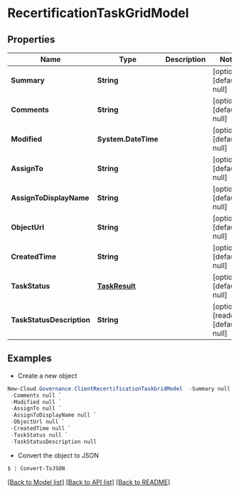 # RecertificationTaskGridModel
## Properties

Name | Type | Description | Notes
------------ | ------------- | ------------- | -------------
**Summary** | **String** |  | [optional] [default to null]
**Comments** | **String** |  | [optional] [default to null]
**Modified** | **System.DateTime** |  | [optional] [default to null]
**AssignTo** | **String** |  | [optional] [default to null]
**AssignToDisplayName** | **String** |  | [optional] [default to null]
**ObjectUrl** | **String** |  | [optional] [default to null]
**CreatedTime** | **String** |  | [optional] [default to null]
**TaskStatus** | [**TaskResult**](TaskResult.md) |  | [optional] [default to null]
**TaskStatusDescription** | **String** |  | [optional] [readonly] [default to null]

## Examples

- Create a new object
```powershell
New-Cloud.Governance.ClientRecertificationTaskGridModel  -Summary null `
 -Comments null `
 -Modified null `
 -AssignTo null `
 -AssignToDisplayName null `
 -ObjectUrl null `
 -CreatedTime null `
 -TaskStatus null `
 -TaskStatusDescription null
```

- Convert the object to JSON
```powershell
$ | Convert-ToJSON
```


[[Back to Model list]](../README.md#documentation-for-models) [[Back to API list]](../README.md#documentation-for-api-endpoints) [[Back to README]](../README.md)


